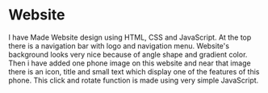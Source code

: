 # Website

I have Made Website design using HTML, CSS and JavaScript.
At the top there is a navigation bar with logo and navigation menu. Website's background looks very nice because of angle shape and gradient color.
Then i have added one phone image on this website and near that image there is an icon, title and small text which display one of the features of this phone.
This click and rotate function is made using very simple JavaScript.

